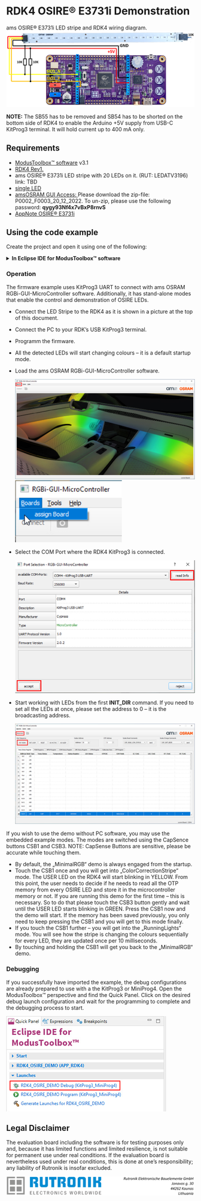 # RDK4 OSIRE® E3731i Demonstration

 ams OSIRE® E3731i LED stripe and RDK4 wiring diagram.<img src="images/rdk4_osire_diagram.jpg" style="zoom:90%;" />

**NOTE:** The SB55 has to be removed and SB54 has to be shorted on the bottom side of RDK4 to enable the  Arduino +5V supply from USB-C KitProg3 terminal. It will hold current up to 400 mA only.

## Requirements

- [ModusToolbox™ software](https://www.cypress.com/products/modustoolbox-software-environment) v3.1
- [RDK4 Rev1.](https://www.rutronik24.com/product/rutronik/rdk4/20820197.html)
- ams OSIRE® E3731i LED stripe with 20 LEDs on it. (RUT: LEDATV3196) link: TBD 
- [single LED](https://www.rutronik24.com/product/ams+osram/q65113a6250/21371365.html) 
- [amsOSRAM GUI Access: ](https://www.osram.com/apps/downloadcenter/os/?path=%2Fos-files%2FSoftware%2FP002%2F) Please download the zip-file: P0002_F0003_20_12_2022. To un-zip, please use the following password: **qygy93Nf4x7vBxP8rnvS**
- [AppNote OSIRE® E3731i](https://ams-osram.com/products/multi-chips/multi-color-leds/osram-osire-e3731i-krtbi-d2lm31-31)

## Using the code example

Create the project and open it using one of the following:

<details><summary><b>In Eclipse IDE for ModusToolbox&trade; software</b></summary>



1. Click the **New Application** link in the **Quick Panel** (or, use **File** > **New** > **ModusToolbox&trade; Application**). This launches the [Project Creator](https://www.infineon.com/ModusToolboxProjectCreator) tool.

2. Pick a RDK4 kit supported by the code example from the PSoC&trade; 4 BSPs list shown in the **Project Creator - Choose Board Support Package (BSP)** dialogue.

   When you select a supported kit, the example is reconfigured automatically to work with the kit. To work with a different supported kit later, use the [Library Manager](https://www.infineon.com/ModusToolboxLibraryManager) to choose the BSP for the supported kit. You can use the Library Manager to select or update the BSP and firmware libraries used in this application. To access the Library Manager, click the link from the **Quick Panel**.

   You can also just start the application creation process again and select a different kit.

   If you want to use the application for a kit not listed here, you may need to update the source files. If the kit does not have the required resources, the application may not work.

3. In the **Project Creator - Select Application** dialogue, choose the RDK4_OSIRE_DEMO example in the Peripherals category by enabling the checkbox.

4. (Optional) Change the suggested **New Application Name**.

5. The **Application(s) Root Path** defaults to the Eclipse workspace which is usually the desired location for the application. If you want to store the application in a different location, you can change the *Application(s) Root Path* value. Applications that share libraries should be in the same root path.

6. Click **Create** to complete the application creation process.

For more details, see the [Eclipse IDE for ModusToolbox&trade; software user guide](https://www.infineon.com/MTBEclipseIDEUserGuide) (locally available at *{ModusToolbox&trade; software install directory}/docs_{version}/mt_ide_user_guide.pdf*).

</details>

### Operation

The firmware example uses KitProg3 UART to connect with ams OSRAM RGBi-GUI-MicroController software. Additionally, it has stand-alone modes that enable the control and demonstration of OSIRE LEDs. 

- Connect the LED Stripe to the RDK4 as it is shown in a picture at the top of this document.

- Connect the PC to your RDK’s USB KitProg3 terminal.

- Programm the firmware.

- All the detected LEDs will start changing colours – it is a default startup mode.

- Load the ams OSRAM RGBi-GUI-MicroController software.

  <img src="images/amsOSRAM GUI startup.jpg" style="zoom:80%;" />

  <img src="images/board_select.jpg" style="zoom:150%;" />

- Select the COM Port where the RDK4 KitProg3 is connected.

  <img src="images/port_select.jpg" style="zoom:100%;" />

- Start working with LEDs from the first **INIT_DIR** command. If you need to set all the LEDs at once, please set the address to 0 – it is the broadcasting address. 

  <img src="images/gui_ready.jpg" style="zoom:80%;" />

If you wish to use the demo without PC software, you may use the embedded example modes. The modes are switched using the CapSence buttons CSB1 and CSB3. NOTE: CapSense Buttons are sensitive, please be accurate while touching them.  

- By default, the „MinimalRGB“ demo is always engaged from the startup.
- Touch the CSB1 once and you will get into „ColorCorrectionStripe“ mode. The USER LED on the RDK4 will start blinking in YELLOW. From this point, the user needs to decide if he needs to read all the OTP memory from every OSIRE LED and store it in the microcontroller memory or not. If you are running this demo for the first time – this is necessary. So to do that please touch the CSB3 button gently and wait until the USER LED starts blinking in GREEN. Press the CSB1 now and the demo will start. If the memory has been saved previously, you only need to keep pressing the CSB1 and you will get to this mode finally.
- If you touch the CSB1 further – you will get into the „RunningLights“ mode. You will see how the stripe is changing the colours sequentially for every LED, they are updated once per 10 milliseconds. 
- By touching and holding the CSB1 will get you back to the „MinimalRGB“ demo.



### Debugging

If you successfully have imported the example, the debug configurations are already prepared to use with a the KitProg3 or MiniProg4. Open the ModusToolbox™ perspective and find the Quick Panel. Click on the desired debug launch configuration and wait for the programming to complete and the debugging process to start.

<img src="images/debug_start.jpg" style="zoom:100%;" />

## Legal Disclaimer

The evaluation board including the software is for testing purposes only and, because it has limited functions and limited resilience, is not suitable for permanent use under real conditions. If the evaluation board is nevertheless used under real conditions, this is done at one’s responsibility; any liability of Rutronik is insofar excluded. 

<img src="images/rutronik_origin_kaunas.png" style="zoom:50%;" />



